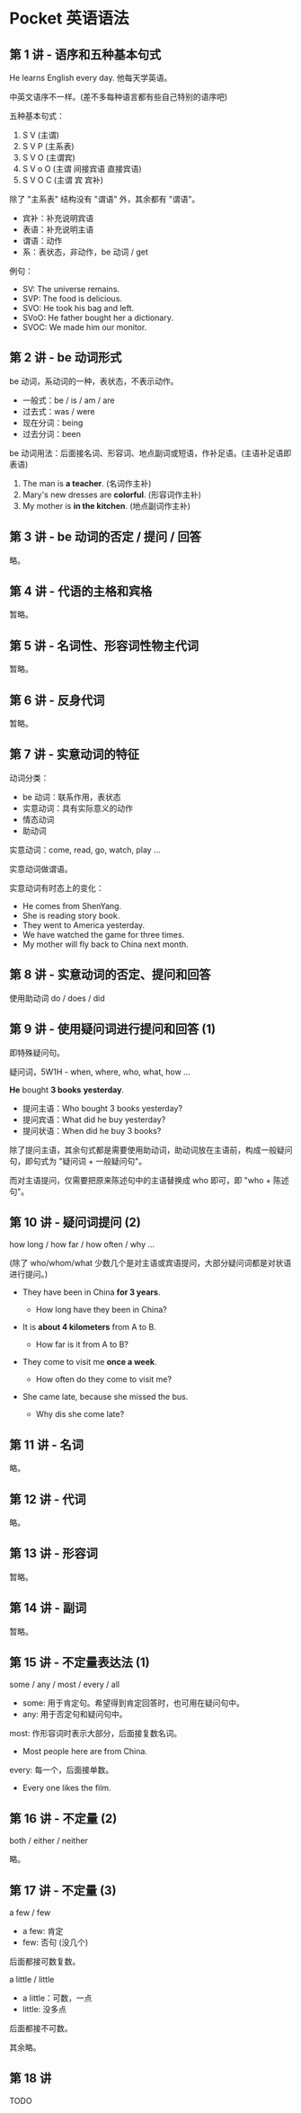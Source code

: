 # Pocket 英语语法

## 第 1 讲 - 语序和五种基本句式

He learns English every day. 他每天学英语。

中英文语序不一样。(差不多每种语言都有些自己特别的语序吧)

五种基本句式：

1. S V (主谓)
1. S V P (主系表)
1. S V O (主谓宾)
1. S V o O (主谓 间接宾语 直接宾语)
1. S V O C (主谓 宾 宾补)

除了 "主系表" 结构没有 "谓语" 外，其余都有 "谓语"。

- 宾补：补充说明宾语
- 表语：补充说明主语
- 谓语：动作
- 系：表状态，非动作，be 动词 / get

例句：

- SV: The universe remains.
- SVP: The food is delicious.
- SVO: He took his bag and left.
- SVoO: He father bought her a dictionary.
- SVOC: We made him our monitor.

## 第 2 讲 - be 动词形式

be 动词，系动词的一种，表状态，不表示动作。

- 一般式：be / is / am / are
- 过去式：was / were
- 现在分词：being
- 过去分词：been

be 动词用法：后面接名词、形容词、地点副词或短语，作补足语。(主语补足语即表语)

1. The man is **a teacher**. (名词作主补)
1. Mary's new dresses are **colorful**. (形容词作主补)
1. My mother is **in the kitchen**. (地点副词作主补)

## 第 3 讲 - be 动词的否定 / 提问 / 回答

略。

## 第 4 讲 - 代语的主格和宾格

暂略。

## 第 5 讲 - 名词性、形容词性物主代词

暂略。

## 第 6 讲 - 反身代词

暂略。

## 第 7 讲 - 实意动词的特征

动词分类：

- be 动词：联系作用，表状态
- 实意动词：具有实际意义的动作
- 情态动词
- 助动词

实意动词：come, read, go, watch, play ...

实意动词做谓语。

实意动词有时态上的变化：

- He comes from ShenYang.
- She is reading story book.
- They went to America yesterday.
- We have watched the game for three times.
- My mother will fly back to China next month.

## 第 8 讲 - 实意动词的否定、提问和回答

使用助动词 do / does / did

## 第 9 讲 - 使用疑问词进行提问和回答 (1)

即特殊疑问句。

疑问词，5W1H - when, where, who, what, how ...

**He** bought **3 books** **yesterday**.

- 提问主语：Who bought 3 books yesterday?
- 提问宾语：What did he buy yesterday?
- 提问状语：When did he buy 3 books?

除了提问主语，其余句式都是需要使用助动词，助动词放在主语前，构成一般疑问句，即句式为 "疑问词 + 一般疑问句"。

而对主语提问，仅需要把原来陈述句中的主语替换成 who 即可，即 "who + 陈述句"。

## 第 10 讲 - 疑问词提问 (2)

how long / how far / how often / why ...

(除了 who/whom/what 少数几个是对主语或宾语提问，大部分疑问词都是对状语进行提问。)

- They have been in China **for 3 years**.
  - How long have they been in China?

- It is **about 4 kilometers** from A to B.
  - How far is it from A to B?

- They come to visit me **once a week**.
  - How often do they come to visit me?

- She came late, because she missed the bus.
  - Why dis she come late?

## 第 11 讲 - 名词

略。

## 第 12 讲 - 代词

略。

## 第 13 讲 - 形容词

暂略。

## 第 14 讲 - 副词

暂略。

## 第 15 讲 - 不定量表达法 (1)

some / any / most / every / all

- some: 用于肯定句。希望得到肯定回答时，也可用在疑问句中。
- any: 用于否定句和疑问句中。

most: 作形容词时表示大部分，后面接复数名词。

- Most people here are from China.

every: 每一个，后面接单数。

- Every one likes the film.

## 第 16 讲 - 不定量 (2)

both / either / neither

略。

## 第 17 讲 - 不定量 (3)

a few / few

- a few: 肯定
- few: 否句 (没几个)

后面都接可数复数。

a little / little

- a little：可数，一点
- little: 没多点

后面都接不可数。

其余略。

## 第 18 讲

TODO
